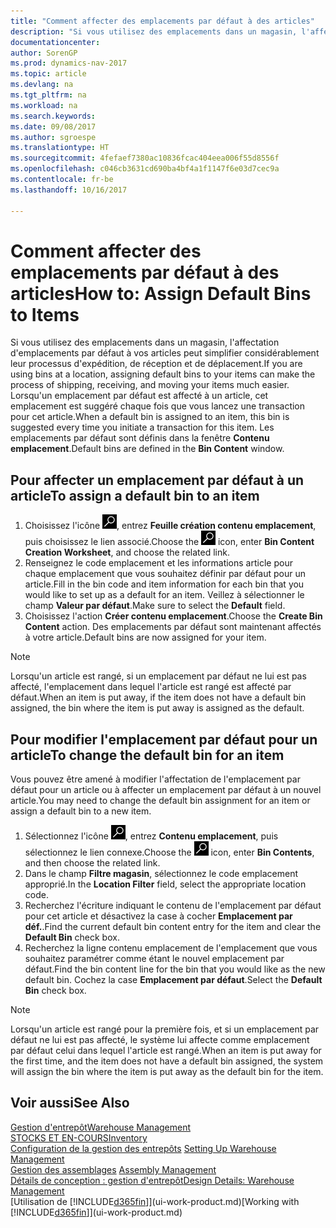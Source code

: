 ```yaml
---
title: "Comment affecter des emplacements par défaut à des articles"
description: "Si vous utilisez des emplacements dans un magasin, l'affectation d'emplacements par défaut à vos articles peut simplifier considérablement leur processus d'expédition, de réception et de déplacement. Lorsqu'un emplacement par défaut est affecté à un article, cet emplacement est suggéré chaque fois que vous lancez une transaction pour cet article."
documentationcenter: 
author: SorenGP
ms.prod: dynamics-nav-2017
ms.topic: article
ms.devlang: na
ms.tgt_pltfrm: na
ms.workload: na
ms.search.keywords: 
ms.date: 09/08/2017
ms.author: sgroespe
ms.translationtype: HT
ms.sourcegitcommit: 4fefaef7380ac10836fcac404eea006f55d8556f
ms.openlocfilehash: c046cb3631cd690ba4bf4a1f1147f6e03d7cec9a
ms.contentlocale: fr-be
ms.lasthandoff: 10/16/2017

---
```

# <a name="how-to-assign-default-bins-to-items"></a><span data-ttu-id="10d07-104">Comment affecter des emplacements par défaut à des articles</span><span class="sxs-lookup"><span data-stu-id="10d07-104">How to: Assign Default Bins to Items</span></span>
<span data-ttu-id="10d07-105">Si vous utilisez des emplacements dans un magasin, l'affectation d'emplacements par défaut à vos articles peut simplifier considérablement leur processus d'expédition, de réception et de déplacement.</span><span class="sxs-lookup"><span data-stu-id="10d07-105">If you are using bins at a location, assigning default bins to your items can make the process of shipping, receiving, and moving your items much easier.</span></span> <span data-ttu-id="10d07-106">Lorsqu'un emplacement par défaut est affecté à un article, cet emplacement est suggéré chaque fois que vous lancez une transaction pour cet article.</span><span class="sxs-lookup"><span data-stu-id="10d07-106">When a default bin is assigned to an item, this bin is suggested every time you initiate a transaction for this item.</span></span> <span data-ttu-id="10d07-107">Les emplacements par défaut sont définis dans la fenêtre **Contenu emplacement**.</span><span class="sxs-lookup"><span data-stu-id="10d07-107">Default bins are defined in the **Bin Content** window.</span></span>  

## <a name="to-assign-a-default-bin-to-an-item"></a><span data-ttu-id="10d07-108">Pour affecter un emplacement par défaut à un article</span><span class="sxs-lookup"><span data-stu-id="10d07-108">To assign a default bin to an item</span></span>
1.  <span data-ttu-id="10d07-109">Choisissez l'icône ![Page ou état pour la recherche](media/ui-search/search_small.png "Page ou état pour la recherche"), entrez **Feuille création contenu emplacement**, puis choisissez le lien associé.</span><span class="sxs-lookup"><span data-stu-id="10d07-109">Choose the ![Search for Page or Report](media/ui-search/search_small.png "Search for Page or Report icon") icon, enter **Bin Content Creation Worksheet**, and choose the related link.</span></span>  
2.  <span data-ttu-id="10d07-110">Renseignez le code emplacement et les informations article pour chaque emplacement que vous souhaitez définir par défaut pour un article.</span><span class="sxs-lookup"><span data-stu-id="10d07-110">Fill in the bin code and item information for each bin that you would like to set up as a default for an item.</span></span> <span data-ttu-id="10d07-111">Veillez à sélectionner le champ **Valeur par défaut**.</span><span class="sxs-lookup"><span data-stu-id="10d07-111">Make sure to select the **Default** field.</span></span>  
3.  <span data-ttu-id="10d07-112">Choisissez l'action **Créer contenu emplacement**.</span><span class="sxs-lookup"><span data-stu-id="10d07-112">Choose the **Create Bin Content** action.</span></span> <span data-ttu-id="10d07-113">Des emplacements par défaut sont maintenant affectés à votre article.</span><span class="sxs-lookup"><span data-stu-id="10d07-113">Default bins are now assigned for your item.</span></span>  

> [!NOTE]  
>  <span data-ttu-id="10d07-114">Lorsqu'un article est rangé, si un emplacement par défaut ne lui est pas affecté, l'emplacement dans lequel l'article est rangé est affecté par défaut.</span><span class="sxs-lookup"><span data-stu-id="10d07-114">When an item is put away, if the item does not have a default bin assigned, the bin where the item is put away is assigned as the default.</span></span>  

## <a name="to-change-the-default-bin-for-an-item"></a><span data-ttu-id="10d07-115">Pour modifier l'emplacement par défaut pour un article</span><span class="sxs-lookup"><span data-stu-id="10d07-115">To change the default bin for an item</span></span>  
<span data-ttu-id="10d07-116">Vous pouvez être amené à modifier l'affectation de l'emplacement par défaut pour un article ou à affecter un emplacement par défaut à un nouvel article.</span><span class="sxs-lookup"><span data-stu-id="10d07-116">You may need to change the default bin assignment for an item or assign a default bin to a new item.</span></span>    
1.  <span data-ttu-id="10d07-117">Sélectionnez l'icône ![Page ou état pour la recherche](media/ui-search/search_small.png "Page ou état pour la recherche"), entrez **Contenu emplacement**, puis sélectionnez le lien connexe.</span><span class="sxs-lookup"><span data-stu-id="10d07-117">Choose the ![Search for Page or Report](media/ui-search/search_small.png "Search for Page or Report icon") icon, enter **Bin Contents**, and then choose the related link.</span></span>  
2.  <span data-ttu-id="10d07-118">Dans le champ **Filtre magasin**, sélectionnez le code emplacement approprié.</span><span class="sxs-lookup"><span data-stu-id="10d07-118">In the **Location Filter** field, select the appropriate location code.</span></span>  
3.  <span data-ttu-id="10d07-119">Recherchez l'écriture indiquant le contenu de l'emplacement par défaut pour cet article et désactivez la case à cocher **Emplacement par déf.**.</span><span class="sxs-lookup"><span data-stu-id="10d07-119">Find the current default bin content entry for the item and clear the **Default Bin** check box.</span></span>  
4.  <span data-ttu-id="10d07-120">Recherchez la ligne contenu emplacement de l'emplacement que vous souhaitez paramétrer comme étant le nouvel emplacement par défaut.</span><span class="sxs-lookup"><span data-stu-id="10d07-120">Find the bin content line for the bin that you would like as the new default bin.</span></span> <span data-ttu-id="10d07-121">Cochez la case **Emplacement par défaut**.</span><span class="sxs-lookup"><span data-stu-id="10d07-121">Select the **Default Bin** check box.</span></span>  

> [!NOTE]  
>  <span data-ttu-id="10d07-122">Lorsqu'un article est rangé pour la première fois, et si un emplacement par défaut ne lui est pas affecté, le système lui affecte comme emplacement par défaut celui dans lequel l'article est rangé.</span><span class="sxs-lookup"><span data-stu-id="10d07-122">When an item is put away for the first time, and the item does not have a default bin assigned, the system will assign the bin where the item is put away as the default bin for the item.</span></span>  

## <a name="see-also"></a><span data-ttu-id="10d07-123">Voir aussi</span><span class="sxs-lookup"><span data-stu-id="10d07-123">See Also</span></span>  
[<span data-ttu-id="10d07-124">Gestion d'entrepôt</span><span class="sxs-lookup"><span data-stu-id="10d07-124">Warehouse Management</span></span>](warehouse-manage-warehouse.md)  
[<span data-ttu-id="10d07-125">STOCKS ET EN-COURS</span><span class="sxs-lookup"><span data-stu-id="10d07-125">Inventory</span></span>](inventory-manage-inventory.md)  
<span data-ttu-id="10d07-126">[Configuration de la gestion des entrepôts](warehouse-setup-warehouse.md)   </span><span class="sxs-lookup"><span data-stu-id="10d07-126">[Setting Up Warehouse Management](warehouse-setup-warehouse.md)   </span></span>  
<span data-ttu-id="10d07-127">[Gestion des assemblages](assembly-assemble-items.md)  </span><span class="sxs-lookup"><span data-stu-id="10d07-127">[Assembly Management](assembly-assemble-items.md)  </span></span>  
[<span data-ttu-id="10d07-128">Détails de conception : gestion d'entrepôt</span><span class="sxs-lookup"><span data-stu-id="10d07-128">Design Details: Warehouse Management</span></span>](design-details-warehouse-management.md)  
<span data-ttu-id="10d07-129">[Utilisation de [!INCLUDE[d365fin](includes/d365fin_md.md)]](ui-work-product.md)</span><span class="sxs-lookup"><span data-stu-id="10d07-129">[Working with [!INCLUDE[d365fin](includes/d365fin_md.md)]](ui-work-product.md)</span></span>

